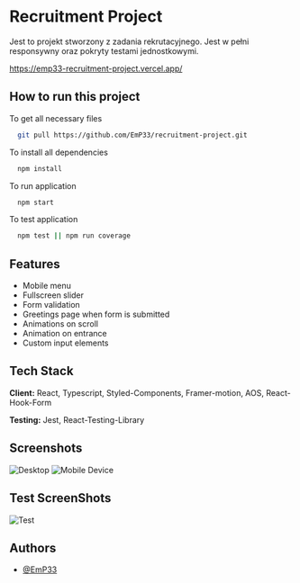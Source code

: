 
# Recruitment Project

Jest to projekt stworzony z zadania rekrutacyjnego. Jest w pełni responsywny oraz pokryty testami jednostkowymi.


https://emp33-recruitment-project.vercel.app/


## How to run this project

To get all necessary files

```bash
  git pull https://github.com/EmP33/recruitment-project.git
```

To install all dependencies

```bash
  npm install
```

To run application

```bash
  npm start
```

To test application

```bash
  npm test || npm run coverage
```
## Features

- Mobile menu
- Fullscreen slider
- Form validation
- Greetings page when form is submitted
- Animations on scroll
- Animation on entrance
- Custom input elements


## Tech Stack

**Client:** React, Typescript, Styled-Components, Framer-motion, AOS, React-Hook-Form

**Testing:** Jest, React-Testing-Library



## Screenshots

![Desktop](https://res.cloudinary.com/dtbemnmn4/image/upload/v1662714978/github/host-3000-2022-09-09-11_00_04_jxpdoe_c3n22i.webp)
![Mobile Device](https://res.cloudinary.com/dtbemnmn4/image/upload/v1662714111/github/screencapture-emp33-recruitment-project-vercel-app-2022-09-09-11_01_14_vxkyxa.png)


## Test ScreenShots


![Test](https://res.cloudinary.com/dtbemnmn4/image/upload/v1662714288/github/1662714248895_t4icwy.png)

## Authors

- [@EmP33](https://github.com/EmP33)

